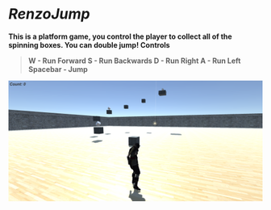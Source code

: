 # *RenzoJump*
<b>This is a platform game, you control the player to collect all of the spinning boxes.<b/>
<b>You can double jump!<b/>
**Controls**
> W - Run Forward
> S - Run Backwards
> D - Run Right
> A - Run Left
> Spacebar - Jump

![Alt text](https://github.com/renzodelapena/renzojump/blob/master/screenshots/bestgameever.png "Screenshot")

